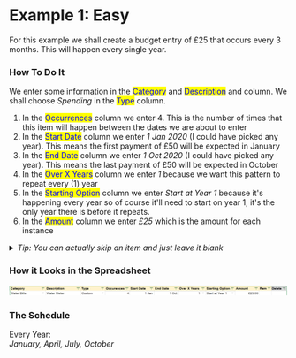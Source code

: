 # Example 1: Easy

For this example we shall create a budget entry of £25 that occurs every 3 months. This will happen every single year.

### How To Do It

We enter some information in the <mark style="color:blue;">Category</mark> and <mark style="color:blue;">Description</mark> and column. We shall choose _Spending_ in the <mark style="color:blue;">Type</mark> column.

1. In the <mark style="color:blue;">Occurrences</mark> column we enter 4. This is the number of times that this item will happen between the dates we are about to enter
2. In the <mark style="color:blue;">Start Date</mark> column we enter _1 Jan 2020_ (I could have picked any year). This means the first payment of £50 will be expected in January&#x20;
3. In the <mark style="color:blue;">End Date</mark> column we enter _1 Oct 2020_ (I could have picked any year). This means the last payment of £50 will be expected in October
4. In the <mark style="color:blue;">Over X Years</mark> column we enter _1_ because we want this pattern to repeat every (1) year
5. In the <mark style="color:blue;">Starting Option</mark> column we enter _Start at Year 1_ because it's happening every year so of course it'll need to start on year 1, it's the only year there is before it repeats.
6. In the <mark style="color:blue;">Amount</mark> column we enter _£25_ which is the amount for each instance

<details>

<summary><em>Tip: You can actually skip an item and just leave it blank</em></summary>

The default <mark style="color:blue;">Starting Option</mark> is _Start at Year 1_ so you are free to leave this blank and it'll assume you want _Start at Year 1_

</details>

### How it Looks in the Spreadsheet

![Quarterly budget item in the spreadsheet](../../.gitbook/assets/Quarterly.png)

### The Schedule

Every Year:\
_January, April, July, October_

####

